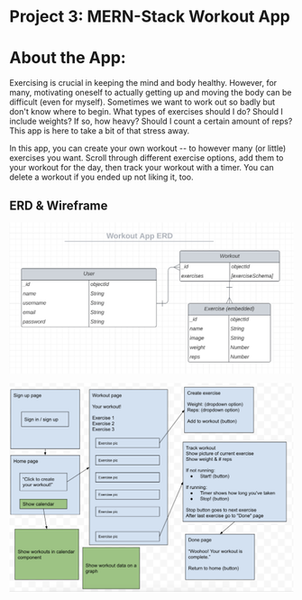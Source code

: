 # Project 3: MERN-Stack Workout App

# About the App:
Exercising is crucial in keeping the mind and body healthy. However, for many, motivating oneself to actually getting up and moving the body can be difficult (even for myself). Sometimes we want to work out so badly but don't know where to begin. What types of exercises should I do? Should I include weights? If so, how heavy? Should I count a certain amount of reps? This app is here to take a bit of that stress away.

In this app, you can create your own workout -- to however many (or little) exercises you want. Scroll through different exercise options, add them to your workout for the day, then track your workout with a timer. You can delete a workout if you ended up not liking it, too.

## ERD & Wireframe
![ExerciseAppERD](images/ExerciseAppERD.png "ExerciseAppERD")

![ExerciseAppWireframe](images/ExerciseAppWireframe.png "ExerciseAppWireframe")


